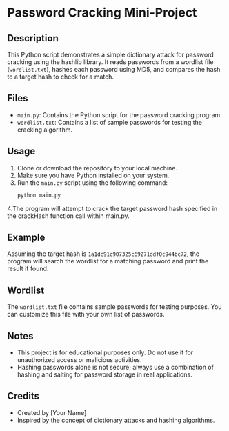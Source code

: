 # Password Cracking Mini-Project

## Description
This Python script demonstrates a simple dictionary attack for password cracking using the hashlib library. It reads passwords from a wordlist file (`wordlist.txt`), hashes each password using MD5, and compares the hash to a target hash to check for a match.

## Files
- `main.py`: Contains the Python script for the password cracking program.
- `wordlist.txt`: Contains a list of sample passwords for testing the cracking algorithm.

## Usage
1. Clone or download the repository to your local machine.
2. Make sure you have Python installed on your system.
3. Run the `main.py` script using the following command:
   ```bash
   python main.py
   ```
4.The program will attempt to crack the target password hash specified in the crackHash function call within main.py.

## Example
Assuming the target hash is `1a1dc91c907325c69271ddf0c944bc72`, the program will search the wordlist for a matching password and print the result if found.

## Wordlist
The `wordlist.txt` file contains sample passwords for testing purposes. You can customize this file with your own list of passwords.

## Notes
- This project is for educational purposes only. Do not use it for unauthorized access or malicious activities.
- Hashing passwords alone is not secure; always use a combination of hashing and salting for password storage in real applications.


## Credits
- Created by [Your Name]
- Inspired by the concept of dictionary attacks and hashing algorithms.


